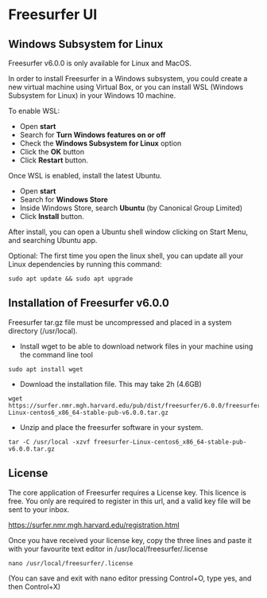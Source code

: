﻿# Freesurfer UI

Windows Subsystem for Linux
-----------

Freesurfer v6.0.0 is only available for Linux and MacOS.

In order to install Freesurfer in a Windows subsystem, you could create a new virtual machine using Virtual Box, or you can install WSL (Windows Subsystem for Linux) in your Windows 10 machine.

To enable WSL:

* Open **start**
* Search for **Turn Windows features on or off**
* Check the **Windows Subsystem for Linux** option
* Click the **OK** button
* Click **Restart** button.

Once WSL is enabled, install the latest Ubuntu.

* Open **start**
* Search for **Windows Store**
* Inside Windows Store, search **Ubuntu** (by Canonical Group Limited)
* Click **Install** button.

After install, you can open a Ubuntu shell window clicking on Start Menu, and searching Ubuntu app.

Optional: The first time you open the linux shell, you can update all your Linux dependencies by running this command:

```
sudo apt update && sudo apt upgrade
```

Installation of Freesurfer v6.0.0
-

Freesurfer tar.gz file must be uncompressed and placed in a system directory (/usr/local).

* Install wget to be able to download network files in your machine using the command line tool
```
sudo apt install wget
```

* Download the installation file. This may take 2h (4.6GB)
```
wget https://surfer.nmr.mgh.harvard.edu/pub/dist/freesurfer/6.0.0/freesurfer-Linux-centos6_x86_64-stable-pub-v6.0.0.tar.gz
```

* Unzip and place the freesurfer software in your system.
```
tar -C /usr/local -xzvf freesurfer-Linux-centos6_x86_64-stable-pub-v6.0.0.tar.gz
```



License
-

The core application of Freesurfer requires a License key. This licence is free. You only are required to register in this url, and a valid key file will be sent to your inbox.

https://surfer.nmr.mgh.harvard.edu/registration.html

Once you have received your license key, copy the three lines and paste it with your favourite text editor in /usr/local/freesurfer/.license

```
nano /usr/local/freesurfer/.license
```

(You can save and exit with nano editor pressing Control+O, type yes, and then Control+X)

